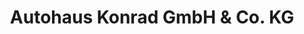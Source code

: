 ---
title: "Autohaus Konrad GmbH & Co. KG"
url: /sinzig/autohaus-konrad-gmbh-und-co-kg/
shop: Autohaus
---